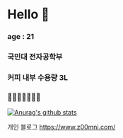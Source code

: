 # Hello 👋
### age : 21
### 국민대 전자공학부
### 커피 내부 수용량 3L
### 🤬🤬🤬🤬🤬🤬🤬

[![Anurag's github stats](https://github-readme-stats.vercel.app/api?username=junmin-Chang)](https://github.com/anuraghazra/github-readme-stats)




개인 블로그
https://www.z00mni.com/
